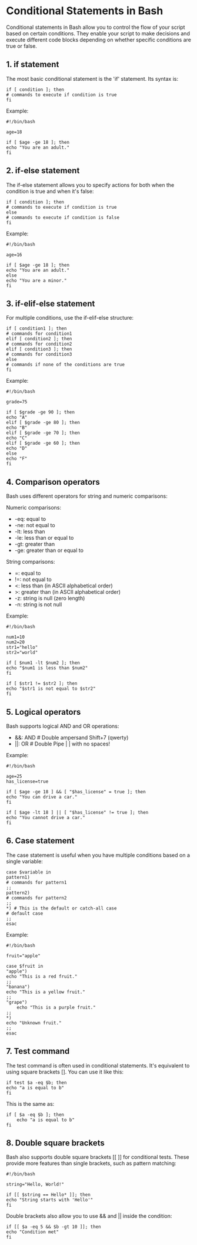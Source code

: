 # Conditional Statements in Bash

Conditional statements in Bash allow you to control the flow of your script based on certain conditions. They enable your script to make decisions and execute different code blocks depending on whether specific conditions are true or false.

## 1. if statement

The most basic conditional statement is the 'if' statement. Its syntax is:

```
if [ condition ]; then
# commands to execute if condition is true
fi
```

Example:

```
#!/bin/bash

age=18

if [ $age -ge 18 ]; then
echo "You are an adult."
fi
```

## 2. if-else statement

The if-else statement allows you to specify actions for both when the condition is true and when it's false:

```
if [ condition ]; then
# commands to execute if condition is true
else
# commands to execute if condition is false
fi
```

Example:

```
#!/bin/bash

age=16

if [ $age -ge 18 ]; then
echo "You are an adult."
else
echo "You are a minor."
fi
```

## 3. if-elif-else statement

For multiple conditions, use the if-elif-else structure:

```
if [ condition1 ]; then
# commands for condition1
elif [ condition2 ]; then
# commands for condition2
elif [ condition3 ]; then
# commands for condition3
else
# commands if none of the conditions are true
fi
```

Example:

```
#!/bin/bash

grade=75

if [ $grade -ge 90 ]; then
echo "A"
elif [ $grade -ge 80 ]; then
echo "B"
elif [ $grade -ge 70 ]; then
echo "C"
elif [ $grade -ge 60 ]; then
echo "D"
else
echo "F"
fi
```

## 4. Comparison operators

Bash uses different operators for string and numeric comparisons:

Numeric comparisons:
- -eq: equal to
- -ne: not equal to
- -lt: less than
- -le: less than or equal to
- -gt: greater than
- -ge: greater than or equal to

String comparisons:
- =: equal to
- !=: not equal to
- <: less than (in ASCII alphabetical order)
- \>: greater than (in ASCII alphabetical order)
- -z: string is null (zero length)
- -n: string is not null

Example:

```
#!/bin/bash

num1=10
num2=20
str1="hello"
str2="world"

if [ $num1 -lt $num2 ]; then
echo "$num1 is less than $num2"
fi

if [ $str1 != $str2 ]; then
echo "$str1 is not equal to $str2"
fi
```

## 5. Logical operators

Bash supports logical AND and OR operations:

- &&: AND # Double ampersand Shift+7 (qwerty)
- ||: OR # Double Pipe | | with no spaces!

Example:

```
#!/bin/bash

age=25
has_license=true

if [ $age -ge 18 ] && [ "$has_license" = true ]; then
echo "You can drive a car."
fi

if [ $age -lt 18 ] || [ "$has_license" != true ]; then
echo "You cannot drive a car."
fi
```

## 6. Case statement

The case statement is useful when you have multiple conditions based on a single variable:

```
case $variable in
pattern1)
# commands for pattern1
;;
pattern2)
# commands for pattern2
;;
*) # This is the default or catch-all case
# default case
;;
esac
```

Example:

```
#!/bin/bash

fruit="apple"

case $fruit in
"apple")
echo "This is a red fruit."
;;
"banana")
echo "This is a yellow fruit."
;;
"grape")
    echo "This is a purple fruit."
;;
*)
echo "Unknown fruit."
;;
esac
```

## 7. Test command

The test command is often used in conditional statements. It's equivalent to using square brackets []. You can use it like this:

```
if test $a -eq $b; then
echo "a is equal to b"
fi
```

This is the same as:

```
if [ $a -eq $b ]; then
    echo "a is equal to b"
fi
```

## 8. Double square brackets

Bash also supports double square brackets [[ ]] for conditional tests. These provide more features than single brackets, such as pattern matching:

```
#!/bin/bash

string="Hello, World!"

if [[ $string == Hello* ]]; then
echo "String starts with 'Hello'"
fi
```

Double brackets also allow you to use && and || inside the condition:

```
if [[ $a -eq 5 && $b -gt 10 ]]; then
echo "Condition met"
fi
```